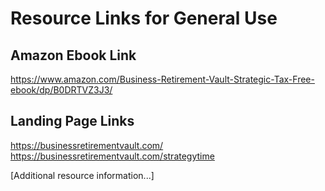 # Resource Links for General Use

## Amazon Ebook Link
https://www.amazon.com/Business-Retirement-Vault-Strategic-Tax-Free-ebook/dp/B0DRTVZ3J3/

## Landing Page Links
https://businessretirementvault.com/
https://businessretirementvault.com/strategytime

[Additional resource information...]